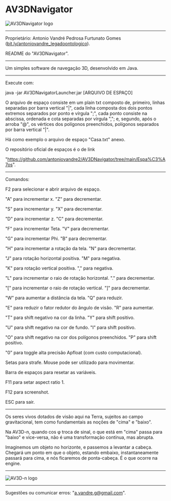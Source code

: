 # AV3DNavigator
![AV3DNavigator logo](https://antoniovandre2.github.io/AV3DNavigator/AV3DNavigator%20-%20Logo%20-%20200p.png)
____________________

Proprietário: Antonio Vandré Pedrosa Furtunato Gomes ([bit.ly/antoniovandre_legadoontologico](https://bit.ly/antoniovandre_legadoontologico)).

README do "AV3DNavigator".
____________________

Um simples software de navegação 3D, desenvolvido em Java.
_____

Execute com:

java -jar AV3DNavigatorLauncher.jar [ARQUIVO DE ESPAÇO]

O arquivo de espaço consiste em um plain txt composto de, primeiro, linhas separadas por barra vertical "|", cada linha composta dos dois pontos extremos separados por ponto e vírgula ";", cada ponto consiste na abscissa, ordenada e cota separadas por vírgula ","; e, segundo, após o arroba "@", os vértices dos polígonos preenchidos, polígonos separados por barra vertical "|".

Há como exemplo o arquivo de espaço "Casa.txt" anexo.

O repositório oficial de espaços é o de link

"https://github.com/antoniovandre2/AV3DNavigator/tree/main/Espa%C3%A7os".
____________________

Comandos:

F2 para selecionar e abrir arquivo de espaço.

"A" para incrementar x. "Z" para decrementar.

"S" para incrementar y. "X" para decrementar.

"D" para incrementar z. "C" para decrementar.

"F" para incrementar Teta. "V" para decrementar.

"G" para incrementar Phi. "B" para decrementar.

"H" para incrementar a rotação da tela. "N" para decrementar.

"J" para rotação horizontal positiva. "M" para negativa.

"K" para rotação vertical positiva. "," para negativa.

"L" para incrementar o raio de rotação horizontal. "." para decrementar.

"[" para incrementar o raio de rotação vertical. "]" para decrementar.

"W" para aumentar a distância da tela. "Q" para reduzir.

"E" para reduzir o fator redutor do ângulo de visão. "R" para aumentar.

"T" para shift negativo na cor da linha. "Y" para shift positivo.

"U" para shift negativo na cor de fundo. "I" para shift positivo.

"O" para shift negativo na cor dos polígonos preenchidos. "P" para shift positivo.

"0" para toggle alta precisão Apfloat (com custo computacional).

Setas para strafe. Mouse pode ser utilizado para movimentar.

Barra de espaços para resetar as variáveis.

F11 para setar aspect ratio 1.

F12 para screenshot.

ESC para sair.
____________________

Os seres vivos dotados de visão aqui na Terra, sujeitos ao campo gravitacional, tem como fundamentais as noções de "cima" e "baixo".

Na AV3D-n, quando cos φ troca de sinal, o que está em "cima" passa para "baixo" e vice-versa, não é uma transformação contínua, mas abrupta.

Imaginemos um objeto no horizonte, e passemos a levantar a cabeça. Chegará um ponto em que o objeto, estando embaixo, instantaneamente passará para cima, e nós ficaremos de ponta-cabeça. É o que ocorre na engine.
____________________

![AV3D-n logo](https://antoniovandre2.github.io/AV3DNavigator/Powered%20by%20AV3D-n%20engine%20-%20200p.png)
____________________

Sugestões ou comunicar erros: "a.vandre.g@gmail.com".
